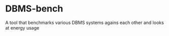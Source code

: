# DBMS-bench
A tool that benchmarks various DBMS systems agains each other and looks at energy usage
